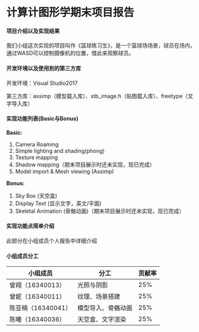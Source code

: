 # 计算计图形学期末项目报告

#### 项目介绍以及实现结果

我们小组这次实现的项目叫作《篮球练习生》，是一个篮球场场景，球员在场内，通过WASD可以控制摄像机的位置，借此来观察球员。




#### 开发环境以及使用到的第三方库

开发环境：Visual Studio2017

第三方库：assimp（模型载入库）、stb_image.h（贴图载入库）、freetype（文字导入库）

#### 实现功能列表(Basic与Bonus)

**Basic:** 

1. Camera Roaming
2. Simple lighting and shading(phong)
3. Texture mapping
4. Shadow mapping（期末项目展示时还未实现，现已完成）
5. Model import & Mesh viewing (Assimp)

**Bonus:** 

1. Sky Box (天空盒)
2. Display Text (显示文字，英文/平面)
3. Skeletal Animation (骨骼动画)（期末项目展示时还未实现，现已完成）

#### 实现功能点简单介绍

此部分在小组成员个人报告中详细介绍


#### 小组成员分工

| 小组成员           | 分工               | 贡献率 |
| ------------------ | ------------------ | ------ |
| 曾翔（16340013）   | 光照与阴影         | 25%    |
| 曾妮（16340011）   | 纹理、场景搭建     | 25%    |
| 陈亚楠（16340041） | 模型导入、骨骼动画 | 25%    |
| 陈曦（16340036）   | 天空盒、文字渲染   | 25%    |

